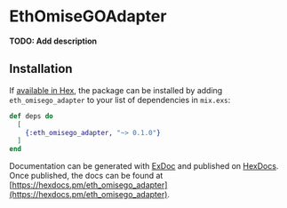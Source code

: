# EthOmiseGOAdapter

**TODO: Add description**

## Installation

If [available in Hex](https://hex.pm/docs/publish), the package can be installed
by adding `eth_omisego_adapter` to your list of dependencies in `mix.exs`:

```elixir
def deps do
  [
    {:eth_omisego_adapter, "~> 0.1.0"}
  ]
end
```

Documentation can be generated with [ExDoc](https://github.com/elixir-lang/ex_doc)
and published on [HexDocs](https://hexdocs.pm). Once published, the docs can
be found at [https://hexdocs.pm/eth_omisego_adapter](https://hexdocs.pm/eth_omisego_adapter).

